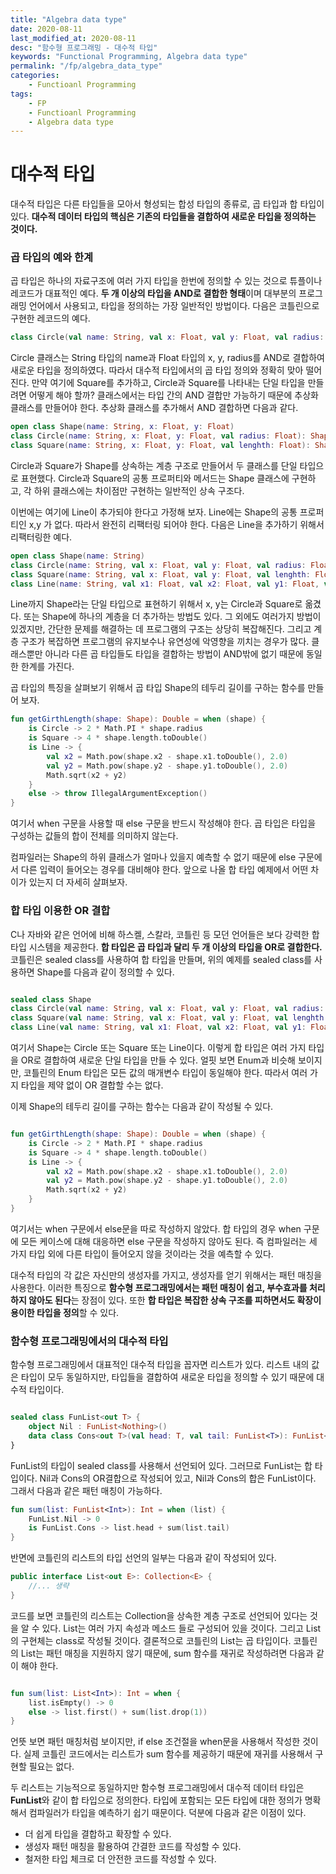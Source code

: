 ```yaml
---
title: "Algebra data type"
date: 2020-08-11
last_modified_at: 2020-08-11
desc: "함수형 프로그래밍 - 대수적 타입"
keywords: "Functional Programming, Algebra data type"
permalink: "/fp/algebra_data_type"
categories: 
    - Functioanl Programming
tags: 
    - FP
    - Functioanl Programming
    - Algebra data type
---
```


# 대수적 타입

대수적 타입은 다른 타입들을 모아서 형성되는 합성 타입의 종류로, 곱 타입과 합 타입이 있다. **대수적 데이터 타입의 핵심은 기존의 타입들을 결합하여 새로운 타입을 정의하는 것이다.**

### 곱 타입의 예와 한계

곱 타입은 하나의 자료구조에 여러 가지 타입을 한번에 정의할 수 있는 것으로 튜플이나 레코드가 대표적인 예다. **두 개 이상의 타입을 AND로 결합한 형태**이며 대부분의 프로그래밍 언어에서 사용되고, 타입을 정의하는 가장 일반적인 방법이다. 다음은 코틀린으로 구현한 레코드의 예다.

```kotlin
class Circle(val name: String, val x: Float, val y: Float, val radius: Float)
```

Circle 클래스는 String 타입의 name과 Float 타입의 x, y, radius를 AND로 결합하여 새로운 타입을 정의하였다. 따라서 대수적 타입에서의 곱 타입 정의와 정확히 맞아 떨어진다. 만약 여기에 Square를 추가하고, Circle과 Square를 나타내는 단일 타입을 만들려면 어떻게 해야 할까? 클래스에서는 타입 간의 AND 결합만 가능하기 때문에 추상화 클래스를 만들어야 한다. 추상화 클래스를 추가해서 AND 결합하면 다음과 같다.

```kotlin
open class Shape(name: String, x: Float, y: Float)
class Circle(name: String, x: Float, y: Float, val radius: Float): Shape(name, x, y)
class Square(name: String, x: Float, y: Float, val lenghth: Float): Shape(name, x, y)
```

Circle과 Square가 Shape를 상속하는 계층 구조로 만들어서 두 클래스를 단일 타입으로 표현했다. Circle과 Square의 공통 프로퍼티와 메서드는 Shape 클래스에 구현하고, 각 하위 클래스에는 차이점만 구현하는 일반적인 상속 구조다.

이번에는 여기에 Line이 추가되야 한다고 가정해 보자. Line에는 Shape의 공통 프로퍼티인 x,y 가 없다. 따라서 완전히 리팩터링 되어야 한다. 다음은 Line을 추가하기 위해서 리팩터링한 예다.

```kotlin
open class Shape(name: String)
class Circle(name: String, val x: Float, val y: Float, val radius: Float): Shape(name)
class Square(name: String, val x: Float, val y: Float, val lenghth: Float): Shape(name)
class Line(name: String, val x1: Float, val x2: Float, val y1: Float, val y2: Float, val lenghth: Float): Shape(name)
```

Line까지 Shape라는 단일 타입으로 표현하기 위해서 x, y는 Circle과 Square로 옮겼다. 또는 Shape에 하나의 계층을 더 추가하는 방법도 있다. 그 외에도 여러가지 방법이 있겠지만, 간단한 문제를 해결하는 데 프로그램의 구조는 상당히 복잡해진다. 그리고 계층 구조가 복잡하면 프로그램의 유지보수나 유연성에 악영향을 끼치는 경우가 많다. 클래스뿐만 아니라 다른 곱 타입들도 타입을 결합하는 방법이 AND밖에 없기 때문에 동일한 한계를 가진다.

곱 타입의 특징을 살펴보기 위해서 곱 타입 Shape의 테두리 길이를 구하는 함수를 만들어 보자.

```kotlin
fun getGirthLength(shape: Shape): Double = when (shape) {
    is Circle -> 2 * Math.PI * shape.radius
    is Square -> 4 * shape.length.toDouble()
    is Line -> {
        val x2 = Math.pow(shape.x2 - shape.x1.toDouble(), 2.0)
        val y2 = Math.pow(shape.y2 - shape.y1.toDouble(), 2.0)
        Math.sqrt(x2 + y2)
    }
    else -> throw IllegalArgumentException()
}
```

여기서 when 구문을 사용할 때 else 구문을 반드시 작성해야 한다. 곱 타입은 타입을 구성하는 값들의 합이 전체를 의미하지 않는다.

컴파일러는 Shape의 하위 클래스가 얼마나 있을지 예측할 수 없기 때문에 else 구문에서 다른 입력이 들어오는 경우를 대비해야 한다. 앞으로 나올 합 타입 예제에서 어떤 차이가 있는지 더 자세히 살펴보자.

### 합 타입 이용한 OR 결합

C나 자바와 같은 언어에 비해 하스켈, 스칼라, 코틀린 등 모던 언어들은 보다 강력한 합 타입 시스템을 제공한다. **합 타입은 곱 타입과 달리 두 개 이상의 타입을 OR로 결합한다.** 코틀린은 sealed class를 사용하여 합 타입을 만들며, 위의 예제를 sealed class를 사용하면 Shape를 다음과 같이 정의할 수 있다.

```kotlin

sealed class Shape
class Circle(val name: String, val x: Float, val y: Float, val radius: Float): Shape()
class Square(val name: String, val x: Float, val y: Float, val lenghth: Float): Shape()
class Line(val name: String, val x1: Float, val x2: Float, val y1: Float, val y2: Float, val lenghth: Float): Shape()

```

여기서 Shape는 Circle 또는 Square 또는 Line이다. 이렇게 합 타입은 여러 가지 타입을 OR로 결합하여 새로운 단일 타입을 만들 수 있다. 얼핏 보면 Enum과 비슷해 보이지만, 코틀린의 Enum 타입은 모든 값의 매개변수 타입이 동일해야 한다. 따라서 여러 가지 타입을 제약 없이 OR 결합할 수는 없다.

이제 Shape의 테두리 길이를 구하는 함수는 다음과 같이 작성될 수 있다.

```kotlin

fun getGirthLength(shape: Shape): Double = when (shape) {
    is Circle -> 2 * Math.PI * shape.radius
    is Square -> 4 * shape.length.toDouble()
    is Line -> {
        val x2 = Math.pow(shape.x2 - shape.x1.toDouble(), 2.0)
        val y2 = Math.pow(shape.y2 - shape.y1.toDouble(), 2.0)
        Math.sqrt(x2 + y2)
    }
}

```

여기서는 when 구문에서 else문을 따로 작성하지 않았다. 합 타입의 경우 when 구문에 모든 케이스에 대해 대응하면 else 구문을 작성하지 않아도 된다. 즉 컴파일러는 세 가지 타입 외에 다른 타입이 들어오지 않을 것이라는 것을 예측할 수 있다.

대수적 타입의 각 값은 자신만의 생성자를 가지고, 생성자를 얻기 위해서는 패턴 매칭을 사용한다. 이러한 특징으로 **함수형 프로그래밍에서는 패턴 매칭이 쉽고, 부수효과를 처리하지 않아도 된다**는 장점이 있다. 또한 **합 타입은 복잡한 상속 구조를 피하면서도 확장이 용이한 타입을 정의**할 수 있다.

### 함수형 프로그래밍에서의 대수적 타입

함수형 프로그래밍에서 대표적인 대수적 타입을 꼽자면 리스트가 있다. 리스트 내의 값은 타입이 모두 동일하지만, 타입들을 결합하여 새로운 타입을 정의할 수 있기 때문에 대수적 타입이다.

```kotlin

sealed class FunList<out T> {
    object Nil : FunList<Nothing>()
    data class Cons<out T>(val head: T, val tail: FunList<T>): FunList<T>()
}

```

FunList의 타입이 sealed class를 사용해서 선언되어 있다. 그러므로 FunList는 합 타입이다. Nil과 Cons의 OR결합으로 작성되어 있고, Nil과 Cons의 합은 FunList이다. 그래서 다음과 같은 패턴 매칭이 가능하다.

```kotlin
fun sum(list: FunList<Int>): Int = when (list) {
    FunList.Nil -> 0
    is FunList.Cons -> list.head + sum(list.tail)
}
```

반면에 코틀린의 리스트의 타입 선언의 일부는 다음과 같이 작성되어 있다.

```kotlin
public interface List<out E>: Collection<E> {
    //... 생략
}
```

코드를 보면 코틀린의 리스트는 Collection을 상속한 계층 구조로 선언되어 있다는 것을 알 수 있다. List는 여러 가지 속성과 메소드 들로 구성되어 있을 것이다. 그리고 List의 구현체는 class로 작성될 것이다. 결론적으로 코틀린의 List는 곱 타입이다. 코틀린의 List는 패턴 매칭을 지원하지 않기 때문에, sum 함수를 재귀로 작성하려면 다음과 같이 해야 한다.

```kotlin

fun sum(list: List<Int>): Int = when {
    list.isEmpty() -> 0
    else -> list.first() + sum(list.drop(1))
}

```

언뜻 보면 패턴 매칭처럼 보이지만, if else 조건절을 when문을 사용해서 작성한 것이다. 실제 코틀린 코드에서는 리스트가 sum 함수를 제공하기 때문에 재귀를 사용해서 구현할 필요는 없다.

두 리스트는 기능적으로 동일하지만 함수형 프로그래밍에서 대수적 데이터 타입은 **FunList**와 같이 합 타입으로 정의한다. 타입에 포함되는 모든 타입에 대한 정의가 명확해서 컴파일러가 타입을 예측하기 쉽기 때문이다. 덕분에 다음과 같은 이점이 있다.

* 더 쉽게 타입을 결합하고 확장할 수 있다.
* 생성자 패턴 매칭을 활용하여 간결한 코드를 작성할 수 있다.
* 철저한 타입 체크로 더 안전한 코드를 작성할 수 있다.